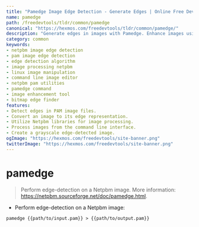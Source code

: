 ```yaml
---
title: "Pamedge Image Edge Detection - Generate Edges | Online Free DevTools by Hexmos"
name: pamedge
path: /freedevtools/tldr/common/pamedge
canonical: "https://hexmos.com/freedevtools/tldr/common/pamedge/"
description: "Generate edges in images with Pamedge. Enhance images using Netpbm tools with this image processing command. Free online tool, no registration required."
category: common
keywords:
- netpbm image edge detection
- pam image edge detection
- edge detection algorithm
- image processing netpbm
- linux image manipulation
- command line image editor
- netpbm pam utilities
- pamedge command
- image enhancement tool
- bitmap edge finder
features:
- Detect edges in PAM image files.
- Convert an image to its edge representation.
- Utilize Netpbm libraries for image processing.
- Process images from the command line interface.
- Create a grayscale edge-detected image.
ogImage: "https://hexmos.com/freedevtools/site-banner.png"
twitterImage: "https://hexmos.com/freedevtools/site-banner.png"
---
```


# pamedge

> Perform edge-detection on a Netpbm image.
> More information: <https://netpbm.sourceforge.net/doc/pamedge.html>.

- Perform edge-detection on a Netpbm image:

`pamedge {{path/to/input.pam}} > {{path/to/output.pam}}`
